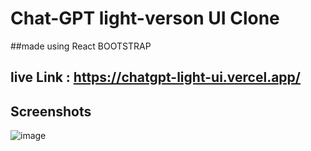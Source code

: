 # Chat-GPT light-verson UI Clone 
##made using React BOOTSTRAP

## live Link : https://chatgpt-light-ui.vercel.app/

## Screenshots
![image](https://github.com/mjahmed1280/clone-ChatGPT-UI/assets/93311046/27d5800c-3412-4306-b58c-d6200731353c)



